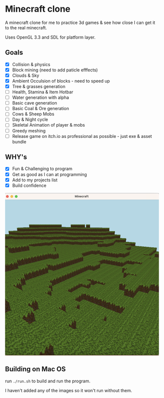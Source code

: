 # Minecraft clone

A minecraft clone for me to practice 3d games & see how close I can get it to the real minecraft.

Uses OpenGL 3.3 and SDL for platform layer.

## Goals
- [x] Collision & physics
- [x] Block mining (need to add paticle efffects)
- [x] Clouds & Sky 
- [x] Ambient Occulsion of blocks - need to speed up
- [x] Tree & grasses generation
- [ ] Health, Stamina & Item Hotbar
- [ ] Water generation with alpha 
- [ ] Basic cave generation
- [ ] Basic Coal & Ore generation 
- [ ] Cows & Sheep Mobs
- [ ] Day & Night cycle
- [ ] Skeletal Animation of player & mobs
- [ ] Greedy meshing
- [ ] Release game on itch.io as professional as possible - just exe & asset bundle 

## WHY's
- [x] Fun & Challenging to program
- [x] Get as good as I can at programming
- [x] Add to my projects list
- [x] Build confidence
 
![](screenshot.png)

## Building on Mac OS
run ```./run.sh``` to build and run the program. 

I haven't added any of the images so it won't run without them. 

